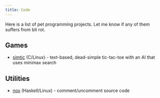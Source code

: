 ```yaml
---
title: Code
---
```


Here is a list of pet programming projects.
Let me know if any of them suffers from bit rot.

Games
-----

- [simtic][simtic] (C/Linux) - text-based, dead-simple tic-tac-toe with an AI that uses minimax search

Utilities
---------

- [nox][nox] (Haskell/Linux) - comment/uncomment source code

[simtic]: https://github.com/listx/simtic
[nox]: https://github.com/listx/nox
